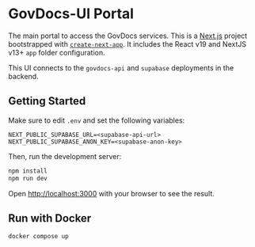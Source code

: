 # GovDocs-UI Portal

The main portal to access the GovDocs services. This is a [Next.js](https://nextjs.org/) project bootstrapped with [`create-next-app`](https://github.com/vercel/next.js/tree/canary/packages/create-next-app). It includes the React v19 and NextJS v13+ `app` folder configuration.

This UI connects to the `govdocs-api` and `supabase` deployments in the backend.

## Getting Started

Make sure to edit `.env` and set the following variables:

```text
NEXT_PUBLIC_SUPABASE_URL=<supabase-api-url>
NEXT_PUBLIC_SUPABASE_ANON_KEY=<supabase-anon-key>
```

Then, run the development server:

```bash
npm install
npm run dev
```

Open [http://localhost:3000](http://localhost:3000) with your browser to see the result.

## Run with Docker

```bash
docker compose up
```
